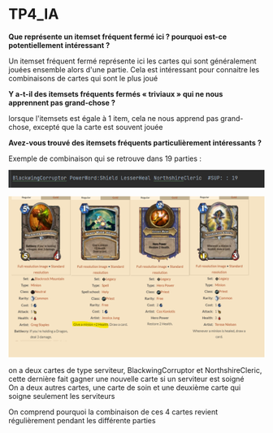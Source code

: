 # TP4_IA



**Que représente un itemset fréquent fermé ici ? pourquoi est-ce
potentiellement intéressant ?** </br>

Un itemset fréquent fermé représente ici les cartes qui sont généralement jouées ensemble alors
d'une partie. Cela est intéressant pour connaitre les combinaisons de cartes qui sont le plus joué


**Y a-t-il des itemsets fréquents fermés « triviaux » qui ne nous apprennent
pas grand-chose ?** </br>

lorsque l'itemsets est égale à 1 item, cela ne nous apprend pas grand-chose, excepté que la carte est souvent jouée

**Avez-vous trouvé des itemsets fréquents particulièrement intéressants ?** </br>

Exemple de combinaison qui se retrouve dans 19 parties : 

![img.png](img.png)

![img_1.png](img_1.png)

on a deux cartes de type serviteur, BlackwingCorruptor et NorthshireCleric, cette dernière fait gagner une nouvelle carte si un serviteur est soigné </br>
On a deux autres cartes, une carte de soin et une deuxième carte qui soigne seulement les serviteurs 

On comprend pourquoi la combinaison de ces 4 cartes revient régulièrement pendant les différente parties

